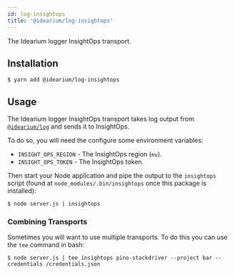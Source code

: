 ```yaml
---
id: log-insightops
title: '@idearium/log-insightops'
---
```


The Idearium logger InsightOps transport.

## Installation

```shell
$ yarn add @idearium/log-insightops
```

## Usage

The Idearium logger InsightOps transport takes log output from [`@idearium/log`](https://idearium.github.io/idearium-lib/docs/log) and sends it to InsightOps.

To do so, you will need the configure some environment variables:

-   `INSIGHT_OPS_REGION` - The InsightOps region (`eu`).
-   `INSIGHT_OPS_TOKEN` - The InsightOps token.

Then start your Node application and pipe the output to the `insightops` script (found at `node_modules/.bin/insightops` once this package is installed):

```shell
$ node server.js | insightops
```

### Combining Transports

Sometimes you will want to use multiple transports. To do this you can use the `tee` command in bash:

```shell
$ node server.js | tee insightops pino-stackdriver --project bar --credentials /credentials.json
```

